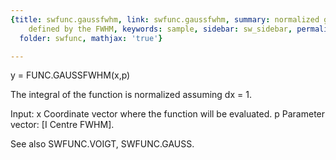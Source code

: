 ```yaml
---
{title: swfunc.gaussfwhm, link: swfunc.gaussfwhm, summary: normalized gaussian function
    defined by the FWHM, keywords: sample, sidebar: sw_sidebar, permalink: swfunc_gaussfwhm.html,
  folder: swfunc, mathjax: 'true'}

---
```

 
y = FUNC.GAUSSFWHM(x,p)
 
The integral of the function is normalized assuming dx = 1.
 
Input:
x         Coordinate vector where the function will be evaluated.
p         Parameter vector: [I Centre FWHM].
 
See also SWFUNC.VOIGT, SWFUNC.GAUSS.

